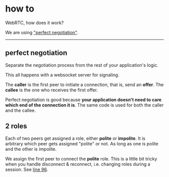 # how to

WebRTC, how does it work?

We are using ["perfect negotiation"](https://developer.mozilla.org/en-US/docs/Web/API/WebRTC_API/Perfect_negotiation).

---------

## perfect negotiation

Separate the negotiation process from the rest of your application's logic.

This all happens with a websocket server for signaling.

The __caller__ is the first peer to initiate a connection, that is, send
an __offer__. The __callee__ is the one who receives the first offer.

Perfect negotiation is good because **your application doesn't need to care**
**which end of the connection it is**. The same code is used for both the
caller and the callee.

## 2 roles

Each of two peers get assigned a role, either **polite** or **impolite**. It
is arbitrary which peer gets assigned "polite" or not. As long as one is polite
and the other is impolite.

We assign the first peer to connect the **polite** role. This is a little bit
tricky when you handle disconnect & reconnect, i.e. changing roles during a
session. See [line 96](../src/index.ts#L96).
